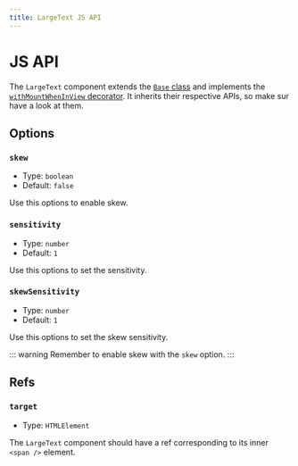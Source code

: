 ```yaml
---
title: LargeText JS API
---
```


# JS API

The `LargeText` component extends the [`Base` class](https://js-toolkit.studiometa.dev/api/configuration.html) and implements the [`withMountWhenInView` decorator](https://js-toolkit.studiometa.dev/api/decorators/withMountWhenInView.html). It inherits their respective APIs, so make sur have a look at them.

## Options

### `skew`

- Type: `boolean`
- Default: `false`

Use this options to enable skew.

### `sensitivity`

- Type: `number`
- Default: `1`

Use this options to set the sensitivity.

### `skewSensitivity`

- Type: `number`
- Default: `1`

Use this options to set the skew sensitivity.

::: warning
Remember to enable skew with the `skew` option.
:::

## Refs

### `target`

- Type: `HTMLElement`

The `LargeText` component should have a ref corresponding to its inner `<span />` element.
